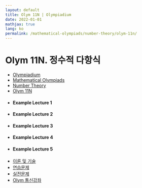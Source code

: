 ```yaml
---
layout: default
title: Olym 11N | Olympiadium
date: 2022-01-01
mathjax: true
lang: ko
permalink: /mathematical-olympiads/number-theory/olym-11n/
---
```

<h1>Olym 11N. 정수적 다항식 </h1>
<ul class="breadcrumb">
	<li><a href="{{ site.homeurl }}">Olympiadium</a></li> 
	<li><a href="{{ site.homeurl }}mathematical-olympiads/">Mathematical Olympiads</a></li> 
	<li><a href="{{ site.homeurl }}mathematical-olympiads/number-theory/">Number Theory</a></li> 
	<li><a href="{{ site.homeurl }}mathematical-olympiads/number-theory/olym-11n/">Olym 11N</a></li>
</ul>
<div class="row">
<div class="6u 12u$(medium)">
<ul>
  <li><h4>Example Lecture 1</h4></li>
  <li><h4>Example Lecture 2</h4></li>
  <li><h4>Example Lecture 3</h4></li>
  <li><h4>Example Lecture 4</h4></li>
  <li><h4>Example Lecture 5</h4></li>
</ul>
</div>
<div class="6u$ 12u$(medium)">
<ul class="actions vertical">
  <li><a href="{{ site.baseurl }}{{ page.permalink }}theorems-and-techniques" class="button fit mid">이론 및 기술</a></li>
  <li><a href="{{ site.baseurl }}{{ page.permalink }}exercise-problems" class="button fit mid">연습문제</a></li>
  <li><a href="{{ site.baseurl }}{{ page.permalink }}practice-problems" class="button fit mid">실전문제</a></li>
  <li><a href="{{ site.baseurl }}{{ page.permalink }}olym-handouts" class="button fit mid">Olym 통신강좌</a></li>
</ul>
</div>
</div>
